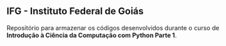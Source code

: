 ## IFG - Instituto Federal de Goiás

Repositório para armazenar os códigos desenvolvidos durante o curso de **Introdução à Ciência da Computação com Python Parte 1**.